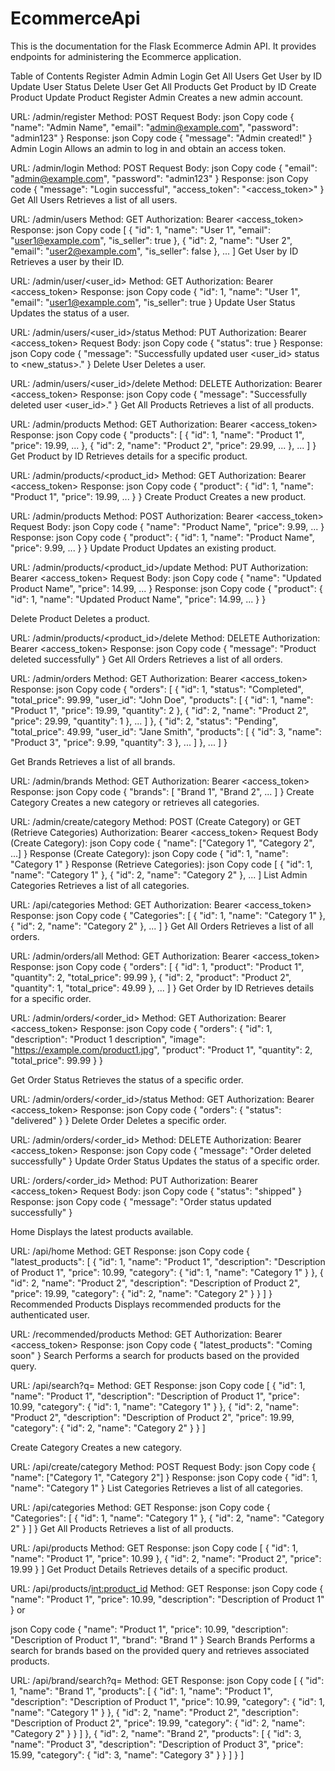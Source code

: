 # EcommerceApi
This is the documentation for the Flask Ecommerce Admin API. It provides endpoints for administering the Ecommerce application.

Table of Contents
Register Admin
Admin Login
Get All Users
Get User by ID
Update User Status
Delete User
Get All Products
Get Product by ID
Create Product
Update Product
Register Admin
Creates a new admin account.

URL: /admin/register
Method: POST
Request Body:
json
Copy code
{
  "name": "Admin Name",
  "email": "admin@example.com",
  "password": "admin123"
}
Response:
json
Copy code
{
  "message": "Admin created!"
}
Admin Login
Allows an admin to log in and obtain an access token.

URL: /admin/login
Method: POST
Request Body:
json
Copy code
{
  "email": "admin@example.com",
  "password": "admin123"
}
Response:
json
Copy code
{
  "message": "Login successful",
  "access_token": "<access_token>"
}
Get All Users
Retrieves a list of all users.

URL: /admin/users
Method: GET
Authorization: Bearer <access_token>
Response:
json
Copy code
[
  {
    "id": 1,
    "name": "User 1",
    "email": "user1@example.com",
    "is_seller": true
  },
  {
    "id": 2,
    "name": "User 2",
    "email": "user2@example.com",
    "is_seller": false
  },
  ...
]
Get User by ID
Retrieves a user by their ID.

URL: /admin/user/<user_id>
Method: GET
Authorization: Bearer <access_token>
Response:
json
Copy code
{
  "id": 1,
  "name": "User 1",
  "email": "user1@example.com",
  "is_seller": true
}
Update User Status
Updates the status of a user.

URL: /admin/users/<user_id>/status
Method: PUT
Authorization: Bearer <access_token>
Request Body:
json
Copy code
{
  "status": true
}
Response:
json
Copy code
{
  "message": "Successfully updated user <user_id> status to <new_status>."
}
Delete User
Deletes a user.

URL: /admin/users/<user_id>/delete
Method: DELETE
Authorization: Bearer <access_token>
Response:
json
Copy code
{
  "message": "Successfully deleted user <user_id>."
}
Get All Products
Retrieves a list of all products.

URL: /admin/products
Method: GET
Authorization: Bearer <access_token>
Response:
json
Copy code
{
  "products": [
    {
      "id": 1,
      "name": "Product 1",
      "price": 19.99,
      ...
    },
    {
      "id": 2,
      "name": "Product 2",
      "price": 29.99,
      ...
    },
    ...
  ]
}
Get Product by ID
Retrieves details for a specific product.

URL: /admin/products/<product_id>
Method: GET
Authorization: Bearer <access_token>
Response:
json
Copy code
{
  "product": {
    "id": 1,
    "name": "Product 1",
    "price": 19.99,
    ...
  }
}
Create Product
Creates a new product.

URL: /admin/products
Method: POST
Authorization: Bearer <access_token>
Request Body:
json
Copy code
{
  "name": "Product Name",
  "price": 9.99,
  ...
}
Response:
json
Copy code
{
  "product": {
    "id": 1,
    "name": "Product Name",
    "price": 9.99,
    ...
  }
}
Update Product
Updates an existing product.

URL: /admin/products/<product_id>/update
Method: PUT
Authorization: Bearer <access_token>
Request Body:
json
Copy code
{
  "name": "Updated Product Name",
  "price": 14.99,
  ...
}
Response:
json
Copy code
{
  "product": {
    "id": 1,
    "name": "Updated Product Name",
    "price": 14.99,
    ...
  }
}

Delete Product
Deletes a product.

URL: /admin/products/<product_id>/delete
Method: DELETE
Authorization: Bearer <access_token>
Response:
json
Copy code
{
  "message": "Product deleted successfully"
}
Get All Orders
Retrieves a list of all orders.

URL: /admin/orders
Method: GET
Authorization: Bearer <access_token>
Response:
json
Copy code
{
  "orders": [
    {
      "id": 1,
      "status": "Completed",
      "total_price": 99.99,
      "user_id": "John Doe",
      "products": [
        {
          "id": 1,
          "name": "Product 1",
          "price": 19.99,
          "quantity": 2
        },
        {
          "id": 2,
          "name": "Product 2",
          "price": 29.99,
          "quantity": 1
        },
        ...
      ]
    },
    {
      "id": 2,
      "status": "Pending",
      "total_price": 49.99,
      "user_id": "Jane Smith",
      "products": [
        {
          "id": 3,
          "name": "Product 3",
          "price": 9.99,
          "quantity": 3
        },
        ...
      ]
    },
    ...
  ]
}

Get Brands
Retrieves a list of all brands.

URL: /admin/brands
Method: GET
Authorization: Bearer <access_token>
Response:
json
Copy code
{
  "brands": [
    "Brand 1",
    "Brand 2",
    ...
  ]
}
Create Category
Creates a new category or retrieves all categories.

URL: /admin/create/category
Method: POST (Create Category) or GET (Retrieve Categories)
Authorization: Bearer <access_token>
Request Body (Create Category):
json
Copy code
{
  "name": ["Category 1", "Category 2", ...]
}
Response (Create Category):
json
Copy code
{
  "id": 1,
  "name": "Category 1"
}
Response (Retrieve Categories):
json
Copy code
[
  {
    "id": 1,
    "name": "Category 1"
  },
  {
    "id": 2,
    "name": "Category 2"
  },
  ...
]
List Admin Categories
Retrieves a list of all categories.

URL: /api/categories
Method: GET
Authorization: Bearer <access_token>
Response:
json
Copy code
{
  "Categories": [
    {
      "id": 1,
      "name": "Category 1"
    },
    {
      "id": 2,
      "name": "Category 2"
    },
    ...
  ]
}
Get All Orders
Retrieves a list of all orders.

URL: /admin/orders/all
Method: GET
Authorization: Bearer <access_token>
Response:
json
Copy code
{
  "orders": [
    {
      "id": 1,
      "product": "Product 1",
      "quantity": 2,
      "total_price": 99.99
    },
    {
      "id": 2,
      "product": "Product 2",
      "quantity": 1,
      "total_price": 49.99
    },
    ...
  ]
}
Get Order by ID
Retrieves details for a specific order.

URL: /admin/orders/<order_id>
Method: GET
Authorization: Bearer <access_token>
Response:
json
Copy code
{
  "orders": {
    "id": 1,
    "description": "Product 1 description",
    "image": "https://example.com/product1.jpg",
    "product": "Product 1",
    "quantity": 2,
    "total_price": 99.99
  }
}

Get Order Status
Retrieves the status of a specific order.

URL: /admin/orders/<order_id>/status
Method: GET
Authorization: Bearer <access_token>
Response:
json
Copy code
{
  "orders": {
    "status": "delivered"
  }
}
Delete Order
Deletes a specific order.

URL: /admin/orders/<order_id>
Method: DELETE
Authorization: Bearer <access_token>
Response:
json
Copy code
{
  "message": "Order deleted successfully"
}
Update Order Status
Updates the status of a specific order.

URL: /orders/<order_id>
Method: PUT
Authorization: Bearer <access_token>
Request Body:
json
Copy code
{
  "status": "shipped"
}
Response:
json
Copy code
{
  "message": "Order status updated successfully"
}

Home
Displays the latest products available.

URL: /api/home
Method: GET
Response:
json
Copy code
{
  "latest_products": [
    {
      "id": 1,
      "name": "Product 1",
      "description": "Description of Product 1",
      "price": 10.99,
      "category": {
        "id": 1,
        "name": "Category 1"
      }
    },
    {
      "id": 2,
      "name": "Product 2",
      "description": "Description of Product 2",
      "price": 19.99,
      "category": {
        "id": 2,
        "name": "Category 2"
      }
    }
  ]
}
Recommended Products
Displays recommended products for the authenticated user.

URL: /recommended/products
Method: GET
Authorization: Bearer <access_token>
Response:
json
Copy code
{
  "latest_products": "Coming soon"
}
Search
Performs a search for products based on the provided query.

URL: /api/search?q=<query>
Method: GET
Response:
json
Copy code
[
  {
    "id": 1,
    "name": "Product 1",
    "description": "Description of Product 1",
    "price": 10.99,
    "category": {
      "id": 1,
      "name": "Category 1"
    }
  },
  {
    "id": 2,
    "name": "Product 2",
    "description": "Description of Product 2",
    "price": 19.99,
    "category": {
      "id": 2,
      "name": "Category 2"
    }
  }
]

Create Category
Creates a new category.

URL: /api/create/category
Method: POST
Request Body:
json
Copy code
{
  "name": ["Category 1", "Category 2"]
}
Response:
json
Copy code
{
  "id": 1,
  "name": "Category 1"
}
List Categories
Retrieves a list of all categories.

URL: /api/categories
Method: GET
Response:
json
Copy code
{
  "Categories": [
    {
      "id": 1,
      "name": "Category 1"
    },
    {
      "id": 2,
      "name": "Category 2"
    }
  ]
}
Get All Products
Retrieves a list of all products.

URL: /api/products
Method: GET
Response:
json
Copy code
[
  {
    "id": 1,
    "name": "Product 1",
    "price": 10.99
  },
  {
    "id": 2,
    "name": "Product 2",
    "price": 19.99
  }
]
Get Product Details
Retrieves details of a specific product.

URL: /api/products/<int:product_id>
Method: GET
Response:
json
Copy code
{
  "name": "Product 1",
  "price": 10.99,
  "description": "Description of Product 1"
}
or

json
Copy code
{
  "name": "Product 1",
  "price": 10.99,
  "description": "Description of Product 1",
  "brand": "Brand 1"
}
Search Brands
Performs a search for brands based on the provided query and retrieves associated products.

URL: /api/brand/search?q=<query>
Method: GET
Response:
json
Copy code
[
  {
    "id": 1,
    "name": "Brand 1",
    "products": [
      {
        "id": 1,
        "name": "Product 1",
        "description": "Description of Product 1",
        "price": 10.99,
        "category": {
          "id": 1,
          "name": "Category 1"
        }
      },
      {
        "id": 2,
        "name": "Product 2",
        "description": "Description of Product 2",
        "price": 19.99,
        "category": {
          "id": 2,
          "name": "Category 2"
        }
      }
    ]
  },
  {
    "id": 2,
    "name": "Brand 2",
    "products": [
      {
        "id": 3,
        "name": "Product 3",
        "description": "Description of Product 3",
        "price": 15.99,
        "category": {
          "id": 3,
          "name": "Category 3"
        }
      }
    ]
  }
]

